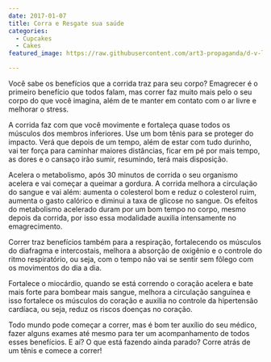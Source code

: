 ```yaml
---
date: 2017-01-07
title: Corra e Resgate sua saúde
categories:
  - Cupcakes
  - Cakes
featured_image: https://raw.githubusercontent.com/art3-propaganda/d-v-lan/master/assets/img/posts/noticia01.png

---
```

Você sabe os benefícios que a corrida traz para seu corpo? 
Emagrecer é o primeiro benefício que todos falam, mas correr faz muito mais pelo o seu corpo do que você imagina, além de te manter em contato com o ar livre e melhorar o stress.

A corrida faz com que você movimente e fortaleça quase todos os músculos dos membros inferiores. Use um bom tênis para se proteger do impacto. Verá que depois de um tempo, além de estar com tudo durinho, vai ter força para caminhar maiores distâncias, ficar em pé por mais tempo, as dores e o cansaço irão sumir, resumindo, terá mais disposição.

Acelera o metabolismo, após 30 minutos de corrida o seu organismo acelera e vai começar a queimar a gordura. A corrida melhora a circulação do sangue e vai além: aumenta o colesterol bom e reduz o colesterol ruim, aumenta o gasto calórico e diminui a taxa de glicose no sangue. Os efeitos do metabolismo acelerado duram por um bom tempo no corpo, mesmo depois da corrida, por isso essa modalidade auxilia intensamente no emagrecimento.

Correr traz benefícios também para a respiração, fortalecendo os músculos do diafragma e intercostais, melhora a absorção de oxigênio e o controle do ritmo respiratório, ou seja, com o tempo não vai se sentir sem fôlego com os movimentos do dia a dia.

Fortalece o miocárdio, quando se está correndo o coração acelera e bate mais forte para bombear mais sangue, melhora a circulação sanguínea e isso fortalece os músculos do coração e auxilia no controle da hipertensão cardíaca, ou seja, reduz os riscos doenças no coração.

Todo mundo pode começar a correr, mas é bom ter auxílio do seu médico, fazer alguns exames até mesmo para ter um acompanhamento de todos esses benefícios. E aí? O que está fazendo ainda parado? Corre atrás de um tênis e comece a correr! 